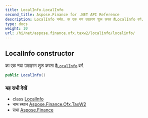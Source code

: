 ```yaml
---
title: LocalInfo.LocalInfo
second_title: Aspose.Finance for .NET API Reference
description: LocalInfo नर्मत. क एक नय उदहरण शुरू करत हैLocalInfo वर्ग.
type: docs
weight: 10
url: /hi/net/aspose.finance.ofx.taxw2/localinfo/localinfo/
---
```

## LocalInfo constructor

का एक नया उदाहरण शुरू करता है[`LocalInfo`](../) वर्ग.

```csharp
public LocalInfo()
```

### यह सभी देखें

* class [LocalInfo](../)
* नाम स्थान [Aspose.Finance.Ofx.TaxW2](../../localinfo/)
* सभा [Aspose.Finance](../../../)


